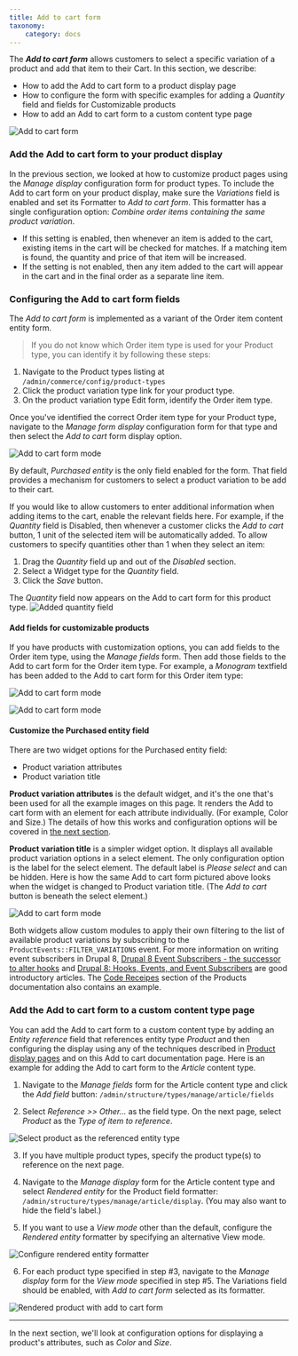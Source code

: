 ```yaml
---
title: Add to cart form
taxonomy:
    category: docs
---
```


The ***Add to cart form*** allows customers to select a specific variation of a product and add that item to their Cart. In this section, we describe:
- How to add the Add to cart form to a product display page
- How to configure the form with specific examples for adding a *Quantity* field and fields for Customizable products
- How to add an Add to cart form to a custom content type page

![Add to cart form](../../images/add-to-cart-ui.jpg)

### Add the Add to cart form to your product display

In the previous section, we looked at how to customize product pages using the *Manage display* configuration form for product types. To include the Add to cart form on your product display, make sure the *Variations* field is enabled and set its Formatter to *Add to cart form*. This formatter has a single configuration option:
*Combine order items containing the same product variation*.

- If this setting is enabled, then whenever an item is added to the cart, existing items in the cart will be checked for matches. If a matching item is found, the quantity and price of that item will be increased.
- If the setting is not enabled, then any item added to the cart will appear in the cart and in the final order as a separate line item.

### Configuring the Add to cart form fields

The *Add to cart form* is implemented as a variant of the Order item content entity form.

> If you do not know which Order item type is used for your Product type, you can identify it by following these steps:
1. Navigate to the Product types listing at `/admin/commerce/config/product-types`
2. Click the product variation type link for your product type.
3. On the product variation type Edit form, identify the Order item type.

Once you've identified the correct Order item type for your Product type, navigate to the *Manage form display* configuration form for that type and then select the *Add to cart* form display option.

![Add to cart form mode](../../images/add-to-cart-ui-1.jpg)

By default, *Purchased entity* is the only field enabled for the form. That field provides a mechanism for customers to select a product variation to be add to their cart.

If you would like to allow customers to enter additional information when adding items to the cart, enable the relevant fields here. For example, if the *Quantity* field is Disabled, then whenever a customer clicks the *Add to cart* button, 1 unit of the selected item will be automatically added. To allow customers to specify quantities other than 1 when they select an item:
1. Drag the *Quantity* field up and out of the *Disabled* section.
2. Select a Widget type for the *Quantity* field.
3. Click the *Save* button.

The *Quantity* field now appears on the Add to cart form for this product type.
![Added quantity field](../../images/add-to-cart-ui-2.jpg)

#### Add fields for customizable products
If you have products with customization options, you can add fields to the Order item type, using the *Manage fields* form. Then add those fields to the Add to cart form for the Order item type. For example, a *Monogram* textfield has been added to the Add to cart form for this Order item type:

![Add to cart form mode](../../images/add-to-cart-ui-3.jpg)

![Add to cart form mode](../../images/add-to-cart-ui-4.jpg)

#### Customize the Purchased entity field

There are two widget options for the Purchased entity field:
- Product variation attributes
- Product variation title

**Product variation attributes** is the default widget, and it's the one that's been used for all the example images on this page. It renders the Add to cart form with an element for each attribute individually. (For example, Color and Size.) The details of how this works and configuration options will be covered in [the next section](../03.product-attributes).

**Product variation title** is a simpler widget option. It displays all available product variation options in a select element. The only configuration option is the label for the select element. The default label is *Please select* and can be hidden. Here is how the same Add to cart form pictured above looks when the widget is changed to Product variation title. (The *Add to cart* button is beneath the select element.)

![Add to cart form mode](../../images/add-to-cart-ui-5.jpg)

Both widgets allow custom modules to apply their own filtering to the list of available product variations by subscribing to the `ProductEvents::FILTER_VARIATIONS` event. For more information on writing event subscribers in Drupal 8, [Drupal 8 Event Subscribers - the successor to alter hooks] and [Drupal 8: Hooks, Events, and Event Subscribers] are good introductory articles. The [Code Receipes](../10.code-recipes) section of the Products documentation also contains an example.

### Add the Add to cart form to a custom content type page

You can add the Add to cart form to a custom content type by adding an *Entity reference* field that references entity type *Product* and then configuring the display using any of the techniques described in [Product display pages](../01.product-display) and on this Add to cart documentation page. Here is an example for adding the Add to cart form to the *Article* content type.

1. Navigate to the *Manage fields* form for the Article content type and click the *Add field* button: `/admin/structure/types/manage/article/fields`

2. Select *Reference >> Other...* as the field type. On the next page, select *Product* as the *Type of item to reference*.

![Select product as the referenced entity type](../../images/add-to-cart-ui-6.jpg)

3. If you have multiple product types, specify the product type(s) to reference on the next page.

4. Navigate to the *Manage display* form for the Article content type and select *Rendered entity* for the Product field formatter: `/admin/structure/types/manage/article/display`. (You may also want to hide the field's label.)

5. If you want to use a *View mode* other than the default, configure the *Rendered entity* formatter by specifying an alternative View mode.

![Configure rendered entity formatter](../../images/add-to-cart-ui-7.jpg)

6. For each product type specified in step #3, navigate to the *Manage display* form for the *View mode* specified in step #5. The Variations field should be enabled, with *Add to cart form* selected as its formatter.

![Rendered product with add to cart form](../../images/add-to-cart-ui-8.jpg)

---
In the next section, we'll look at configuration options for displaying a product's attributes, such as *Color* and *Size*.

[Drupal 8: Hooks, Events, and Event Subscribers]: https://www.daggerhart.com/drupal-8-hooks-events-event-subscribers/
[Drupal 8 Event Subscribers - the successor to alter hooks]: https://www.computerminds.co.uk/drupal-code/drupal-8-event-subscribers-successor-alter-hooks
